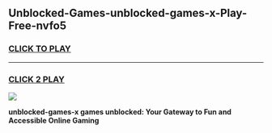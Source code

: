 
## Unblocked-Games-unblocked-games-x-Play-Free-nvfo5
<h3>
<a href="https://premium76.site?title=unblocked-games-x&ref=18A">CLICK TO PLAY</a></h3>
<hr>

<h3>
<a href="https://premium76.site?title=unblocked-games-x&ref=18A">CLICK 2 PLAY</a>
  
</h3>

<a href="https://premium76.site?title=unblocked-games-x&ref=18A"><img src="https://clearcache.store/games.png"></a>


**unblocked-games-x games unblocked: Your Gateway to Fun and Accessible Online Gaming**
